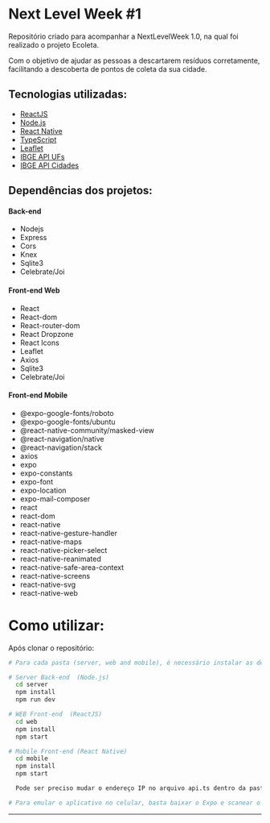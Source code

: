  <h1>Next Level Week #1</h1>

Repositório criado para acompanhar a NextLevelWeek 1.0, na qual foi realizado o projeto Ecoleta.

Com o objetivo de ajudar as pessoas a descartarem resíduos corretamente, facilitando a descoberta de pontos de coleta da sua cidade.

## Tecnologias utilizadas:

-  [ReactJS](https://reactjs.org/)
-  [Node.js](https://nodejs.org/en/docs/)
-  [React Native](https://reactnative.dev/)
-  [TypeScript](https://www.typescriptlang.org/)
-  [Leaflet](https://leafletjs.com/examples/)
-  [IBGE API UFs](https://servicodados.ibge.gov.br/api/v1/localidades/estados)
-  [IBGE API Cidades](https://servicodados.ibge.gov.br/api/v1/localidades/estados/BA/municipios)

## Dependências dos projetos:

<h4>Back-end</h4>

- Nodejs
- Express
- Cors
- Knex
- Sqlite3
- Celebrate/Joi

<h4>Front-end Web</h4>
<ul>
  <li>React</li>
  <li>React-dom</li>
  <li>React-router-dom</li>
  <li>React Dropzone</li>
  <li>React Icons</li>
  <li>Leaflet</li>
  <li>Axios</li>
  <li>Sqlite3</li>
  <li>Celebrate/Joi</li>
</ul>

<h4>Front-end Mobile</h4>

- @expo-google-fonts/roboto
- @expo-google-fonts/ubuntu
- @react-native-community/masked-view
- @react-navigation/native
- @react-navigation/stack
- axios
- expo
- expo-constants
- expo-font
- expo-location
- expo-mail-composer
- react
- react-dom
- react-native
- react-native-gesture-handler
- react-native-maps
- react-native-picker-select
- react-native-reanimated
- react-native-safe-area-context
- react-native-screens
- react-native-svg
- react-native-web

# Como utilizar:

<p>Após clonar o repositório:</p>

```bash
# Para cada pasta (server, web and mobile), é necessário instalar as dependências:

# Server Back-end  (Node.js)
  cd server
  npm install
  npm run dev

# WEB Front-end  (ReactJS)
  cd web
  npm install
  npm start

# Mobile Front-end (React Native)
  cd mobile
  npm install
  npm start

  Pode ser preciso mudar o endereço IP no arquivo api.ts dentro da pasta => mobile\src\services

# Para emular o aplicativo no celular, basta baixar o Expo e scanear o QRCode
```
---
